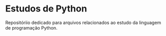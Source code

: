 # Estudos de Python

Repositóriio dedicado para arquivos relacionados ao estudo da linguagem de programação Python.